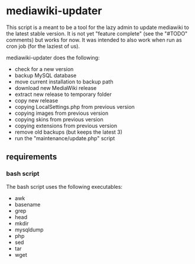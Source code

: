 # mediawiki-updater

This script is a meant to be a tool for the lazy admin to update mediawiki to the latest stable version. It is not yet "feature complete" (see the "#TODO" comments) but works for now. It was intended to also work when run as cron job (for the laziest of us).

mediawiki-updater does the following:

* check for a new version
* backup MySQL database
* move current installation to backup path
* download new MediaWiki release
* extract new release to temporary folder
* copy new release
* copying LocalSettings.php from previous version
* copying images from previous version
* copying skins from previous version
* copying extensions from previous version
* remove old backups (but keeps the latest 3)
* run the "maintenance/update.php" script

## requirements

### bash script
The bash script uses the following executables:

* awk
* basename
* grep
* head
* mkdir
* mysqldump
* php
* sed
* tar
* wget
